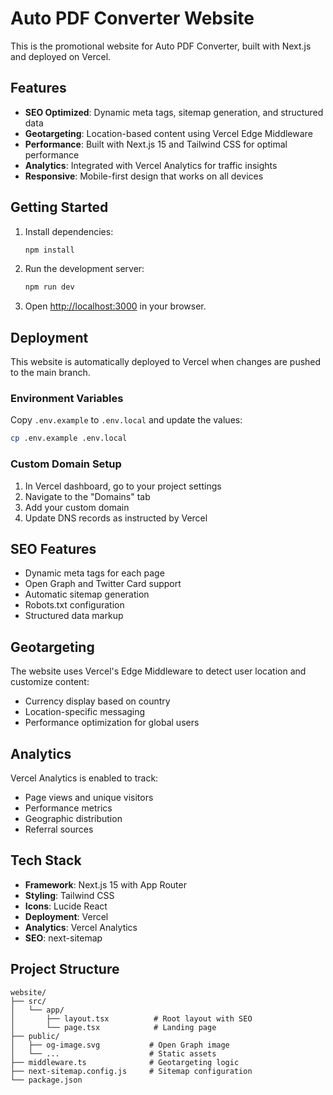 # Auto PDF Converter Website

This is the promotional website for Auto PDF Converter, built with Next.js and deployed on Vercel.

## Features

- **SEO Optimized**: Dynamic meta tags, sitemap generation, and structured data
- **Geotargeting**: Location-based content using Vercel Edge Middleware
- **Performance**: Built with Next.js 15 and Tailwind CSS for optimal performance
- **Analytics**: Integrated with Vercel Analytics for traffic insights
- **Responsive**: Mobile-first design that works on all devices

## Getting Started

1. Install dependencies:
   ```bash
   npm install
   ```

2. Run the development server:
   ```bash
   npm run dev
   ```

3. Open [http://localhost:3000](http://localhost:3000) in your browser.

## Deployment

This website is automatically deployed to Vercel when changes are pushed to the main branch.

### Environment Variables

Copy `.env.example` to `.env.local` and update the values:

```bash
cp .env.example .env.local
```

### Custom Domain Setup

1. In Vercel dashboard, go to your project settings
2. Navigate to the "Domains" tab
3. Add your custom domain
4. Update DNS records as instructed by Vercel

## SEO Features

- Dynamic meta tags for each page
- Open Graph and Twitter Card support
- Automatic sitemap generation
- Robots.txt configuration
- Structured data markup

## Geotargeting

The website uses Vercel's Edge Middleware to detect user location and customize content:

- Currency display based on country
- Location-specific messaging
- Performance optimization for global users

## Analytics

Vercel Analytics is enabled to track:
- Page views and unique visitors
- Performance metrics
- Geographic distribution
- Referral sources

## Tech Stack

- **Framework**: Next.js 15 with App Router
- **Styling**: Tailwind CSS
- **Icons**: Lucide React
- **Deployment**: Vercel
- **Analytics**: Vercel Analytics
- **SEO**: next-sitemap

## Project Structure

```
website/
├── src/
│   └── app/
│       ├── layout.tsx          # Root layout with SEO
│       └── page.tsx            # Landing page
├── public/
│   ├── og-image.svg           # Open Graph image
│   └── ...                    # Static assets
├── middleware.ts              # Geotargeting logic
├── next-sitemap.config.js     # Sitemap configuration
└── package.json
```
